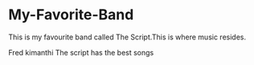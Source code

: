 # My-Favorite-Band
This is my favourite band called The Script.This is where music resides.

Fred kimanthi
The script has the best songs
